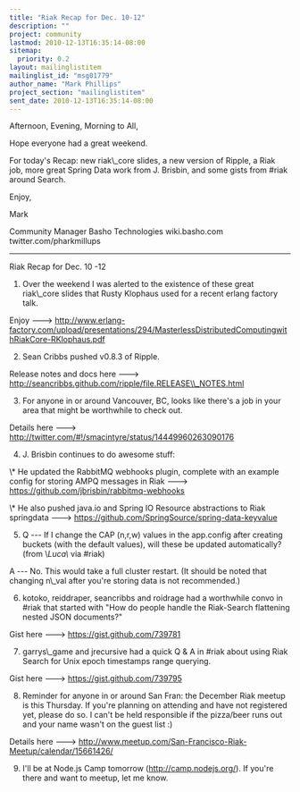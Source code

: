 ```yaml
---
title: "Riak Recap for Dec. 10-12"
description: ""
project: community
lastmod: 2010-12-13T16:35:14-08:00
sitemap:
  priority: 0.2
layout: mailinglistitem
mailinglist_id: "msg01779"
author_name: "Mark Phillips"
project_section: "mailinglistitem"
sent_date: 2010-12-13T16:35:14-08:00
---
```



Afternoon, Evening, Morning to All,

Hope everyone had a great weekend.

For today's Recap: new riak\\_core slides, a new version of Ripple, a
Riak job, more great Spring Data work from J. Brisbin, and some gists
from #riak around Search.

Enjoy,

Mark

Community Manager
Basho Technologies
wiki.basho.com
twitter.com/pharkmillups

----

Riak Recap for Dec. 10 -12

1) Over the weekend I was alerted to the existence of these great
riak\\_core slides that Rusty Klophaus used for a recent erlang factory
talk.

Enjoy ---&gt; 
http://www.erlang-factory.com/upload/presentations/294/MasterlessDistributedComputingwithRiakCore-RKlophaus.pdf

2) Sean Cribbs pushed v0.8.3 of Ripple.

Release notes and docs here ---&gt;
http://seancribbs.github.com/ripple/file.RELEASE\\_NOTES.html

3) For anyone in or around Vancouver, BC, looks like there's a job in
your area that might be worthwhile to check out.

Details here ---&gt; http://twitter.com/#!/smacintyre/status/14449960263090176

4) J. Brisbin continues to do awesome stuff:

\\* He updated the RabbitMQ webhooks plugin, complete with an example
config for storing AMPQ messages in Riak ---&gt;
https://github.com/jbrisbin/rabbitmq-webhooks

\\* He also pushed java.io and Spring IO Resource abstractions to Riak
springdata ---&gt; https://github.com/SpringSource/spring-data-keyvalue

5) Q --- If I change the CAP (n,r,w) values in the app.config after
creating buckets (with the default values), will these be updated
automatically? (from \\_Luca\\_ via #riak)

 A --- No. This would take a full cluster restart. (It should be
noted that changing n\\_val after you're storing data is not
recommended.)

6) kotoko, reiddraper, seancribbs and roidrage had a worthwhile convo
in #riak that started with "How do people handle the Riak-Search
flattening nested JSON documents?"

Gist here ---&gt; https://gist.github.com/739781

7) garrys\\_game and jrecursive had a quick Q & A in #riak about using
Riak Search for Unix epoch timestamps range querying.

Gist here ---&gt; https://gist.github.com/739795

8) Reminder for anyone in or around San Fran: the December Riak meetup
is this Thursday. If you're planning on attending and have not
registered yet, please do so. I can't be held responsible if the
pizza/beer runs out and your name wasn't on the guest list :)

Details here ---&gt;
http://www.meetup.com/San-Francisco-Riak-Meetup/calendar/15661426/

9) I'll be at Node.js Camp tomorrow (http://camp.nodejs.org/). If
you're there and want to meetup, let me know.

